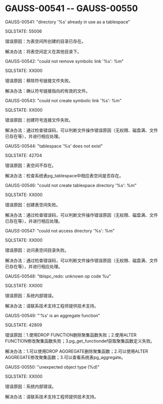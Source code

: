 # GAUSS-00541 -- GAUSS-00550

GAUSS-00541: "directory '%s' already in use as a tablespace"

SQLSTATE: 55006

错误原因：为表空间所创建的目录已存在。

解决办法：将表空间定义在其他目录下。

GAUSS-00542: "could not remove symbolic link '%s': %m"

SQLSTATE: XX000

错误原因：移除符号链接文件失败。

解决办法：确认符号链接指向的有效的文件。

GAUSS-00543: "could not create symbolic link '%s': %m"

SQLSTATE: XX000

错误原因：创建符号连接文件失败。

解决办法：通过检查错误码，可以判断文件操作错误原因（无权限、磁盘满、文件已存在等），并进行相应处理。

GAUSS-00544: "tablespace '%s' does not exist"

SQLSTATE: 42704

错误原因：表空间不存在。

解决办法：检查系统表pg\_tablespace中相应表空间是否存在。

GAUSS-00546: "could not create tablespace directory '%s': %m"

SQLSTATE: XX000

错误原因：创建表空间失败。

解决办法：通过检查错误码，可以判断文件操作错误原因（无权限、磁盘满、文件已存在等），并进行相应处理。

GAUSS-00547: "could not access directory '%s': %m"

SQLSTATE: XX000

错误原因：访问表空间目录失败。

解决办法：通过检查错误码，可以判断文件操作错误原因（无权限、磁盘满、文件已存在等），并进行相应处理。

GAUSS-00548: "tblspc\_redo: unknown op code %u"

SQLSTATE: XX000

错误原因：系统内部错误。

解决办法：请联系技术支持工程师提供技术支持。

GAUSS-00549: "'%s' is an aggregate function"

SQLSTATE: 42809

错误原因：1.使用DROP FUNCTION删除聚集函数失败；2.使用ALTER FUNCTION修改聚集函数失败；3.pg\_get\_functiondef获取聚集函数定义失败。

解决办法：1.可以使用DROP AGGREGATE删除聚集函数；2.可以使用ALTER AGGREGATE修改聚集函数；3.可以查看系统表pg\_aggregate。

GAUSS-00550: "unexpected object type \(%d\)"

SQLSTATE: XX000

错误原因：系统内部错误。

解决办法：请联系技术支持工程师提供技术支持。

